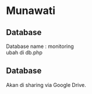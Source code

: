 # Munawati

## Database
Database name : monitoring<br>
ubah di db.php

## Database
Akan di sharing via Google Drive.
